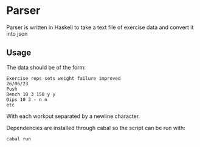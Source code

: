 # Parser
Parser is written in Haskell to take a text file of exercise data and convert it into json

## Usage
The data should be of the form:
```
Exercise reps sets weight failure improved
26/06/23
Push
Bench 10 3 150 y y
Dips 10 3 - n n
etc
```
With each workout separated by a newline character.

Dependencies are installed through cabal so the script can be run with: 
```
cabal run
```

